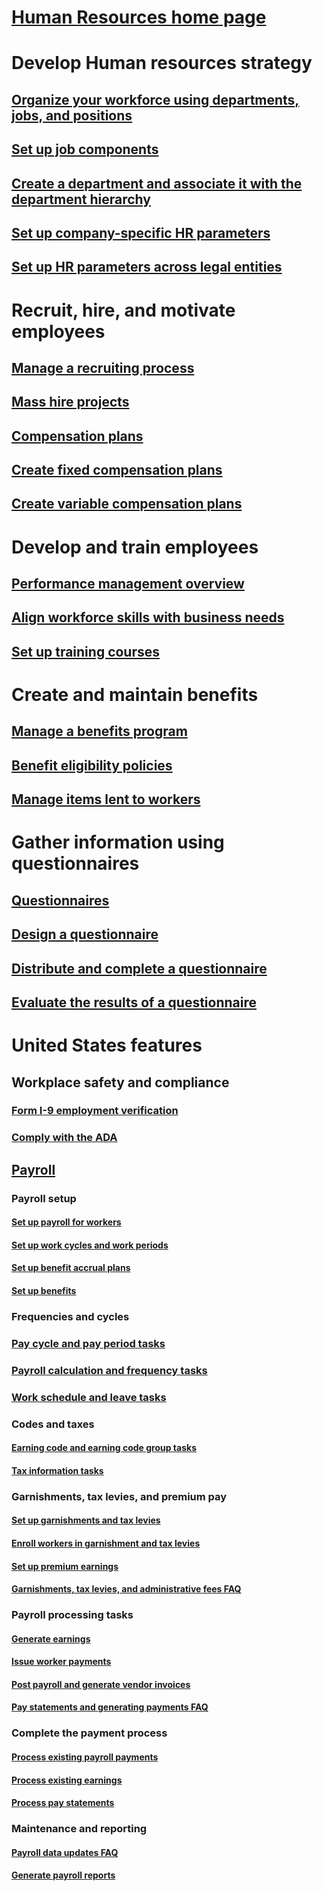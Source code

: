 # [Human Resources home page](human-resources-landing.md)
# Develop Human resources strategy
## [Organize your workforce using departments, jobs, and positions](departments-jobs-positions.md)
## [Set up job components](create-job.md)
## [Create a department and associate it with the department hierarchy](create-department-add-department-hierarchy.md)
## [Set up company-specific HR parameters](set-up-company-specific-hr-parameters.md)
## [Set up HR parameters across legal entities](set-up-hr-parameters-across-legal-entities.md)
# Recruit, hire, and motivate employees
## [Manage a recruiting process](manage-recruiting-process.md)
## [Mass hire projects](mass-hire-projects.md)
## [Compensation plans](compensation-plans.md)
## [Create fixed compensation plans](create-fixed-compensation-plans.md)
## [Create variable compensation plans](create-variable-compensation-plans.md)
# Develop and train employees
## [Performance management overview](performance-management-overview.md)
## [Align workforce skills with business needs](skills.md)
## [Set up training courses](courses.md)
# Create and maintain benefits
## [Manage a benefits program](manage-benefit-program.md)
## [Benefit eligibility policies](benefit-eligibility-policies.md)
## [Manage items lent to workers](loan-items.md)
# Gather information using questionnaires
## [Questionnaires](questionnaire/questionnaires.md)
## [Design a questionnaire](questionnaire/design-questionnaires.md)
## [Distribute and complete a questionnaire](questionnaire/distribute-questionnaires.md)
## [Evaluate the results of a questionnaire](questionnaire/evaluate-questionnaire-results.md)
# United States features
## Workplace safety and compliance
### [Form I-9 employment verification](/localizations/north-america/form-i-9-verification.md)
### [Comply with the ADA](/localizations/north-america/usa-comply-with-the-americans-with-disabilities-act.md)
## [Payroll](localizations/north-america/payroll.md)
### Payroll setup
#### [Set up payroll for workers](localizations/north-america/worker-position-payroll-tasks.md)
#### [Set up work cycles and work periods](localizations/north-america/work-cycle-work-period-tasks.md)
#### [Set up benefit accrual plans ](localizations/north-america/benefit-accrual-plan-tasks.md)
#### [Set up benefits](localizations/north-america/benefit-set-up-tasks.md)
### Frequencies and cycles
### [Pay cycle and pay period tasks](/localizations/north-america/pay-cycle-pay-period-tasks-sample.md)
### [Payroll calculation and frequency tasks](localizations/north-america/payroll-calculation-frequencies-tasks.md)
### [Work schedule and leave tasks](localizations/north-america/work-schedule-leave-tasks.md)
### Codes and taxes
#### [Earning code and earning code group tasks](localizations/north-america/earning-code-group-tasks.md)
#### [Tax information tasks](localizations/north-america/tax-information-tasks.md)
### Garnishments, tax levies, and premium pay
#### [Set up garnishments and tax levies](localizations/north-america/garnishment-tax-levy-set-up-tasks.md)
#### [Enroll workers in garnishment and tax levies](localizations/north-america/garnishment-tax-levy-enrollment-tasks.md)
#### [Set up premium earnings ](localizations/north-america/premium-earning-setup-tasks.md)
#### [Garnishments, tax levies, and administrative fees FAQ](localizations/north-america/garnishment-tax-levy-administrative-fees.md)
### Payroll processing tasks
#### [Generate earnings](localizations/north-america/generate-earnings.md)
#### [Issue worker payments](localizations/north-america/issue-worker-payments.md)
#### [Post payroll and generate vendor invoices](localizations/north-america/post-payroll-generate-vendor-invoices.md)
#### [Pay statements and generating payments FAQ](localizations/north-america/pay-statements-payment-generation-process.md)
### Complete the payment process
#### [Process existing payroll payments](localizations/north-america/existing-payroll-payments.md)
#### [Process existing earnings](localizations/north-america/existing-earnings.md)
#### [Process pay statements](localizations/north-america/pay-statements.md)
### Maintenance and reporting
#### [Payroll data updates FAQ](localizations/north-america/payroll-data-updates.md)
#### [Generate payroll reports](localizations/north-america/generate-payroll-reports.md)
